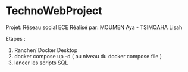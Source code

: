# TechnoWebProject

Projet: Réseau social ECE 
Réalisé par:  MOUMEN Aya - TSIMOAHA Lisah 

Etapes :
1. Rancher/ Docker Desktop
2. docker compose up -d ( au niveau du docker compose file )
3. lancer les scripts SQL 
